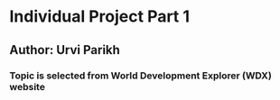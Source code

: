 # Individual Project Part 1

## Author: Urvi Parikh

### Topic is selected from World Development Explorer (WDX) website
